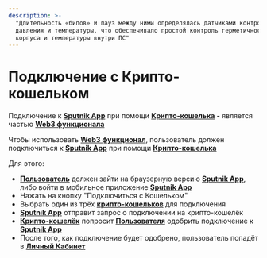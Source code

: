 ```yaml
---
description: >-
  "Длительность «бипов» и пауз между ними определялась датчиками контроля
  давления и температуры, что обеспечивало простой контроль герметичности
  корпуса и температуры внутри ПС"
---
```


# Подключение с Крипто-кошельком

Подключение к [**Sputnik App**](../) при помощи [**Крипто-кошелька**](../../slovar-terminov-i-skhema/kripto-koshelek.md) **-** является частью [**Web3 функционала**](./)

Чтобы использовать [**Web3 функционал**](./), пользователь должен подключиться к [**Sputnik App**](../) при помощи [**Крипто-кошелька**](../../slovar-terminov-i-skhema/kripto-koshelek.md)

Для этого:

* [**Пользователь**](../../slovar-terminov-i-skhema/polzovatel.md) должен зайти на браузерную версию [**Sputnik App**](../), либо войти в мобильное приложение [**Sputnik App**](../)
* Нажать на кнопку "Подключиться с Кошельком"
* Выбрать один из трёх [**крипто-кошельков**](../../slovar-terminov-i-skhema/kripto-koshelek.md) для подключения
* [**Sputnik App**](../) отправит запрос о подключении на крипто-кошелёк
* [**Крипто-кошелёк**](../../slovar-terminov-i-skhema/kripto-koshelek.md) попросит [**Пользователя**](../../slovar-terminov-i-skhema/polzovatel.md) одобрить подключение к [**Sputnik App**](../)
* После того, как подключение будет одобрено, пользователь попадёт в [**Личный Кабинет**](../lichnyi-kabinet.md)&#x20;
